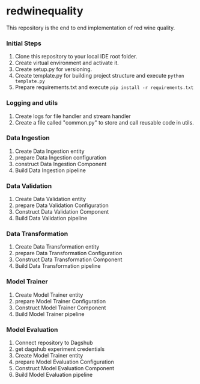 # redwinequality
This repository is the end to end implementation of red wine quality. 

### Initial Steps
1. Clone this repository to your local IDE root folder.
2. Create virtual environment and activate it.
3. Create setup.py for versioning.
4. Create template.py for building project structure and execute ```python template.py```
5. Prepare requirements.txt and execute ```pip install -r requirements.txt```

### Logging and utils

1. Create logs for file handler and stream handler
2. Create a file called "common.py" to store and call reusable code in utils.


### Data Ingestion

1. Create Data Ingestion entity
2. prepare Data Ingestion configuration
3. construct Data Ingestion Component
4. Build Data Ingestion pipeline

### Data Validation

1. Create Data Validation entity
2. prepare Data Validation Configuration
3. Construct Data Validation Component
4. Build Data Validation pipeline

### Data Transformation

1. Create Data Transformation entity
2. prepare Data Transformation Configuration
3. Construct Data Transformation Component
4. Build Data Transformation pipeline

### Model Trainer

1. Create Model Trainer entity
2. prepare Model Trainer Configuration
3. Construct Model Trainer Component
4. Build Model Trainer pipeline

### Model Evaluation

1. Connect repository to Dagshub
2. get dagshub experiment credentials
3. Create Model Trainer entity
4. prepare Model Evaluation Configuration
5. Construct Model Evaluation Component
6. Build Model Evaluation pipeline
